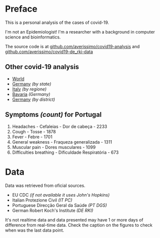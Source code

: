 
# Preface

This is a personal analysis of the cases of covid-19.

I'm not an Epidemiologist! I'm a researcher with a background in computer science and bioinformatics.

The source code is at [github.com/averissimo/covid19-analysis](https://github.com/averissimo/covid19-analysis) and [github.com/averissimo/covid19-de_rki-data](https://github.com/averissimo/covid19-de_rki-data)

## Other covid-19 analysis

* [World](https://averissimo.github.io/covid19-analysis/)
* [Germany](https://averissimo.github.io/covid19-analysis/germany.html) *(by state)*
* [Italy](https://averissimo.github.io/covid19-analysis/italy.html) *(by regione)*
* [Bavaria](https://averissimo.github.io/covid19-analysis/bayer.html) *(Germany)*
* [Germany](https://averissimo.github.io/covid19-de_rki-data/) *(by district)*

## Symptoms *(count)* for Portugal

1. Headaches - Cefaleias - Dor de cabeça - 2233
1. Cough - Tosse - 1878
1. Fever - Febre - 1701
1. General weakness - Fraqueza generalizada - 1311
1. Muscular pain - Dores musculares - 1099
1. Difficulties breathing - Dificuldade Respiratória - 673

# Data

Data was retrieved from oficial sources.

* EU CDC *(if not available it uses John's Hopkins)*
* Italian Protezione Civil *(IT PC)*
* Portuguese Direcção Geral da Saúde *(PT DGS)*
* German Robert Koch's Institute *(DE RKI)*

It's not realtime data and data presented may have 1 or more days of difference from real-time data. Check the caption on the figures to check when was the last data point.
